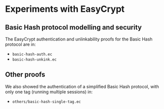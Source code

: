 # Experiments with EasyCrypt

## Basic Hash protocol modelling and security
The EasyCrypt authentication and unlinkability proofs for the Basic
Hash protocol are in:
- `basic-hash-auth.ec`
- `basic-hash-unkink.ec`

## Other proofs
We also showed the authentication of a simplified Basic Hash protocol,
with only one tag (running multiple sessions) in:
- `others/basic-hash-single-tag.ec`
